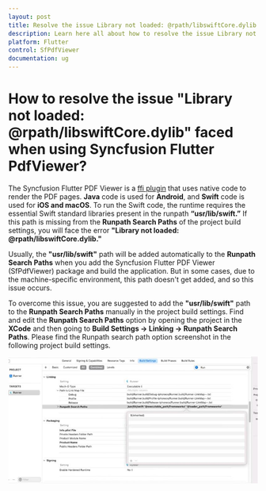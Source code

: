 ```yaml
---
layout: post
title: Resolve the issue Library not loaded: @rpath/libswiftCore.dylib faced when using SfPdfViewer | Syncfusion
description: Learn here all about how to resolve the issue Library not loaded: @rpath/libswiftCore.dylib faced when using Syncfusion Flutter PdfViewer (SfPdfViewer) widget.
platform: Flutter
control: SfPdfViewer
documentation: ug
---
```


# How to resolve the issue "Library not loaded: @rpath/libswiftCore.dylib" faced when using Syncfusion Flutter PdfViewer?

The Syncfusion Flutter PDF Viewer is a [ffi plugin](https://docs.flutter.dev/development/packages-and-plugins/developing-packages#types) that uses native code to render the PDF pages. **Java** code is used for **Android**, and **Swift** code is used for **iOS and macOS**. To run the Swift code, the runtime requires the essential Swift standard libraries present in the runpath **“usr/lib/swift.”** If this path is missing from the **Runpath Search Paths** of the project build settings, you will face the error **"Library not loaded: @rpath/libswiftCore.dylib."** 
 
Usually, the **"usr/lib/swift"** path will be added automatically to the **Runpath Search Paths** when you add the Syncfusion Flutter PDF Viewer (SfPdfViewer) package and build the application. But in some cases, due to the machine-specific environment, this path doesn't get added, and so this issue occurs. 
 
To overcome this issue, you are suggested to add the **"usr/lib/swift"** path to the **Runpath Search Paths** manually in the project build settings. Find and edit the **Runpath Search Paths** option by opening the project in the **XCode** and then going to **Build Settings -> Linking -> Runpath Search Paths**. Please find the Runpath search path option screenshot in the following project build settings.

![PdfViewer with Signature pad](images/xcode-runpath-search-paths.jpg)